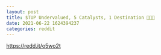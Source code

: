 ```yaml
--- 
layout: post 
title: $TUP Undervalued, 5 Catalysts, 1 Destination 🚀🚀🚀 
date: 2021-06-22 1624394237 
categories: reddit 
--- 
```

https://redd.it/o5wo2t